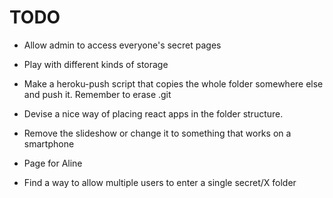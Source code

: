 TODO
===

- Allow admin to access everyone's secret pages

- Play with different kinds of storage

- Make a heroku-push script that copies the whole folder somewhere else and push it. Remember to erase .git

- Devise a nice way of placing react apps in the folder structure.

- Remove the slideshow or change it to something that works on a smartphone

- Page for Aline

- Find a way to allow multiple users to enter a single secret/X folder
